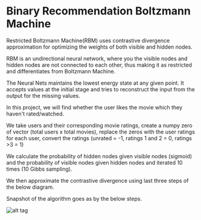 # Binary Recommendation Boltzmann Machine

Restricted Boltzmann Machine(RBM) uses contrastive divergence approximation for optimizing the weights of both visible and hidden nodes.

RBM is an undirectional neural network, where you the visible nodes and hidden nodes are not connected to each other, thus making it as restricted and differentiates from Boltzmann Machine.

The Neural Nets maintains the lowest energy state at any given point. It accepts values at the initial stage and tries to reconstruct the input from the output for the missing values. 

In this project, we will find whether the user likes the movie which they haven't rated/watched. 

We take users and their corresponding movie ratings, create a numpy zero of vector (total users x total movies), replace the zeros with the user ratings for each user, convert the ratings (unrated = -1, ratings 1 and 2 = 0, ratings >3 = 1)

We calculate the probability of hidden nodes given visible nodes (sigmoid) and the probability of visible nodes given hidden nodes and iterated 10 times (10 Gibbs sampling). 

We then approximate the contrastive divergence using last three steps of the below diagram.

Snapshot of the algorithm goes as by the below steps.

![alt tag](https://github.com/PragadeshVasudevan/Restricted-Boltzmann-Machine-Recommendation/blob/master/ml-100k/Screenshot.PNG)

